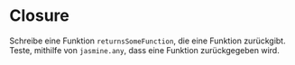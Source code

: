# Closure

Schreibe eine Funktion `returnsSomeFunction`, die eine Funktion zurückgibt. Teste, mithilfe von `jasmine.any`, dass
eine Funktion zurückgegeben wird.
